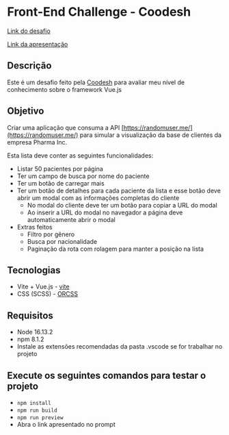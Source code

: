 # Front-End Challenge - Coodesh
[Link do desafio](https://lab.coodesh.com/public-challenges/front-end-challenge-2021)

[Link da apresentação](https://www.loom.com/embed/69c0df3c1c8143f5bf99000e7e26e3a1)

## Descrição
Este é um desafio feito pela [Coodesh](https://coodesh.com/) para avaliar meu nível de conhecimento sobre o framework Vue.js

## Objetivo
Criar uma aplicação que consuma a API [https://randomuser.me/](https://randomuser.me/) para simular a visualização da base de clientes da empresa Pharma Inc.

Esta lista deve conter as seguintes funcionalidades:
* Listar 50 pacientes por página
* Ter um campo de busca por nome do paciente
* Ter um botão de carregar mais
* Ter um botão de detalhes para cada paciente da lista e esse botão deve abrir um modal com as informações completas do cliente
  * No modal do cliente deve ter um botão para copiar a URL do modal
  * Ao inserir a URL do modal no navegador a página deve automaticamente abrir o modal
* Extras feitos
  * Filtro por gênero
  * Busca por nacionalidade
  * Paginação da rota com rolagem para manter a posição na lista

## Tecnologias
* Vite + Vue.js - [vite](https://vitejs.dev/guide/)
* CSS (SCSS) - [ORCSS](https://orcss.vercel.app/)

## Requisitos
* Node 16.13.2
* npm 8.1.2
* Instale as extensões recomendadas da pasta .vscode se for trabalhar no projeto

## Execute os seguintes comandos para testar o projeto

* `npm install`
* `npm run build`
* `npm run preview`
* Abra o link apresentado no prompt